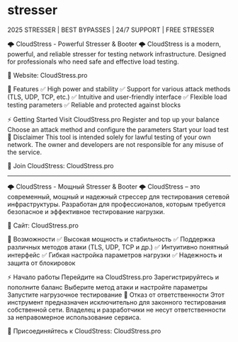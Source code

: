 # stresser
2025 STRESSER | BEST BYPASSES | 24/7 SUPPORT | FREE STRESSER


🌩 CloudStress - Powerful Stresser & Booter 🌩
CloudStress is a modern, powerful, and reliable stresser for testing network infrastructure. Designed for professionals who need safe and effective load testing.

🔗 Website: CloudStress.pro

🚀 Features
✅ High power and stability
✅ Support for various attack methods (TLS, UDP, TCP, etc.)
✅ Intuitive and user-friendly interface
✅ Flexible load testing parameters
✅ Reliable and protected against blocks

⚡ Getting Started
Visit CloudStress.pro
Register and top up your balance
Choose an attack method and configure the parameters
Start your load test
📜 Disclaimer
This tool is intended solely for lawful testing of your own network. The owner and developers are not responsible for any misuse of the service.

🔗 Join CloudStress: CloudStress.pro

-----------------------------------------------------------------------------------------------------------------------------------------------------

🌩 CloudStress - Мощный Stresser & Booter 🌩
CloudStress – это современный, мощный и надежный стресcер для тестирования сетевой инфраструктуры. Разработан для профессионалов, которым требуется безопасное и эффективное тестирование нагрузки.

🔗 Сайт: CloudStress.pro

🚀 Возможности
✅ Высокая мощность и стабильность
✅ Поддержка различных методов атаки (TLS, UDP, TCP и др.)
✅ Интуитивно понятный интерфейс
✅ Гибкая настройка параметров нагрузки
✅ Надежность и защита от блокировок

⚡ Начало работы
Перейдите на CloudStress.pro
Зарегистрируйтесь и пополните баланс
Выберите метод атаки и настройте параметры
Запустите нагрузочное тестирование
📜 Отказ от ответственности
Этот инструмент предназначен исключительно для законного тестирования собственной сети. Владелец и разработчики не несут ответственности за неправомерное использование сервиса.

🔗 Присоединяйтесь к CloudStress: CloudStress.pro

